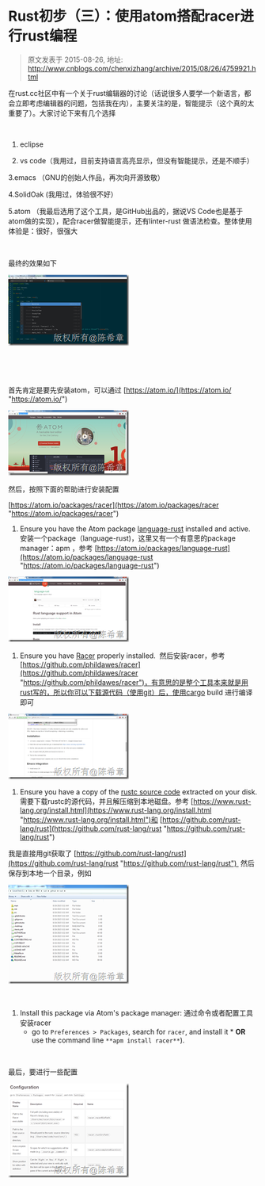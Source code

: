 # Rust初步（三）：使用atom搭配racer进行rust编程 
> 原文发表于 2015-08-26, 地址: http://www.cnblogs.com/chenxizhang/archive/2015/08/26/4759921.html 


在rust.cc社区中有一个关于rust编辑器的讨论（话说很多人要学一个新语言，都会立即考虑编辑器的问题，包括我在内），主要关注的是，智能提示（这个真的太重要了）。大家讨论下来有几个选择

  

 1. eclipse

 2. vs code（我用过，目前支持语言高亮显示，但没有智能提示，还是不顺手）

 3.emacs （GNU的创始人作品，再次向开源致敬）

 4.SolidOak (我用过，体验很不好）

 5.atom （我最后选用了这个工具，是GitHub出品的，据说VS Code也是基于atom做的实现），配合racer做智能提示，还有linter-rust 做语法检查。整体使用体验是：很好，很强大

  

 最终的效果如下

 [![image](./images/4759921-261145510781874.png "image")](http://images0.cnblogs.com/blog/9072/201508/261145501567958.png)

  

  

 首先肯定是要先安装atom，可以通过 [https://atom.io/](https://atom.io/ "https://atom.io/")

 [![image](./images/4759921-261145528596918.png "image")](http://images0.cnblogs.com/blog/9072/201508/261145516097203.png)

 然后，按照下面的帮助进行安装配置

 [https://atom.io/packages/racer](https://atom.io/packages/racer "https://atom.io/packages/racer")

 1. Ensure you have the Atom package [language-rust](https://atom.io/packages/language-rust) installed and active.  安装一个package（language-rust)，这里又有一个有意思的package manager：apm ，参考 [https://atom.io/packages/language-rust](https://atom.io/packages/language-rust "https://atom.io/packages/language-rust")

 [![image](./images/4759921-261145540788390.png "image")](http://images0.cnblogs.com/blog/9072/201508/261145534842276.png)

 1. Ensure you have [Racer](https://github.com/phildawes/racer) properly installed.  然后安装racer，参考 [https://github.com/phildawes/racer](https://github.com/phildawes/racer "https://github.com/phildawes/racer")，有意思的是整个工具本来就是用rust写的，所以你可以下载源代码（使用git）后，使用cargo build 进行编译即可

 [![image](./images/4759921-261145554222835.png "image")](http://images0.cnblogs.com/blog/9072/201508/261145549371520.png)

 1. Ensure you have a copy of the [rustc source code](http://www.rust-lang.org/install.html) extracted on your disk. 需要下载rustc的源代码，并且解压缩到本地磁盘。参考 [https://www.rust-lang.org/install.html](https://www.rust-lang.org/install.html "https://www.rust-lang.org/install.html")和 [https://github.com/rust-lang/rust](https://github.com/rust-lang/rust "https://github.com/rust-lang/rust")

 我是直接用git获取了 [https://github.com/rust-lang/rust](https://github.com/rust-lang/rust "https://github.com/rust-lang/rust")  然后保存到本地一个目录，例如

 [![image](./images/4759921-261145562345249.png "image")](http://images0.cnblogs.com/blog/9072/201508/261145557973650.png)

  

 1. Install this package via Atom's package manager: 通过命令或者配置工具安装racer
	* go to `Preferences > Packages`, search for `racer`, and install it * **OR** use the command line `**apm install racer**`).

  

 最后，要进行一些配置

 [![image](./images/4759921-261145570785906.png "image")](http://images0.cnblogs.com/blog/9072/201508/261145565949293.png)

